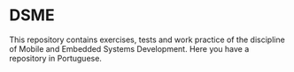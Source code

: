 # DSME
This repository contains exercises, tests and work practice of the discipline of Mobile and Embedded Systems Development. Here you have a repository in Portuguese.
